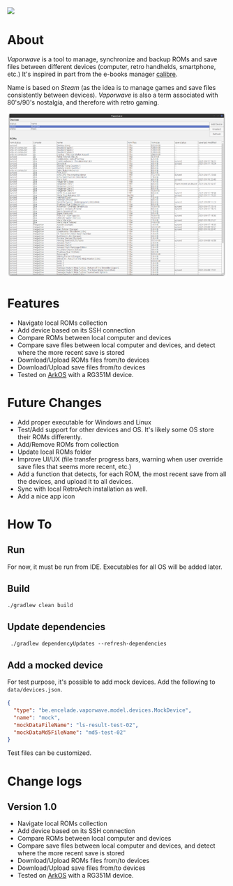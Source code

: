 <a href="https://paypal.me/benckx/2">
<img src="https://img.shields.io/badge/Donate-PayPal-green.svg"/>
</a>

# About

_Vaporwave_ is a tool to manage, synchronize and backup ROMs and save files between different devices (computer, retro
handhelds, smartphone, etc.) It's inspired in part from the e-books
manager [calibre](https://github.com/kovidgoyal/calibre).

Name is based on _Steam_ (as the idea is to manage games and save files consistently between devices). *Vaporwave* is
also a term associated with 80's/90's nostalgia, and therefore with retro gaming.

![](img/ui1.png)

# Features

- Navigate local ROMs collection
- Add device based on its SSH connection
- Compare ROMs between local computer and devices
- Compare save files between local computer and devices, and detect where the more recent save is stored
- Download/Upload ROMs files from/to devices
- Download/Upload save files from/to devices
- Tested on [ArkOS](https://github.com/christianhaitian/arkos/wiki) with a RG351M device.

# Future Changes

- Add proper executable for Windows and Linux
- Test/Add support for other devices and OS. It's likely some OS store their ROMs differently.
- Add/Remove ROMs from collection
- Update local ROMs folder
- Improve UI/UX (file transfer progress bars, warning when user override save files that seems more recent, etc.)
- Add a function that detects, for each ROM, the most recent save from all the devices, and upload it to all devices.
- Sync with local RetroArch installation as well.
- Add a nice app icon

# How To

## Run

For now, it must be run from IDE. Executables for all OS will be added later.

## Build

```
./gradlew clean build
```

## Update dependencies

```
 ./gradlew dependencyUpdates --refresh-dependencies
```

## Add a mocked device

For test purpose, it's possible to add mock devices. Add the following to `data/devices.json`.

```json
{
  "type": "be.encelade.vaporwave.model.devices.MockDevice",
  "name": "mock",
  "mockDataFileName": "ls-result-test-02",
  "mockDataMd5FileName": "md5-test-02"
}
```

Test files can be customized.

# Change logs

## Version 1.0

- Navigate local ROMs collection
- Add device based on its SSH connection
- Compare ROMs between local computer and devices
- Compare save files between local computer and devices, and detect where the more recent save is stored
- Download/Upload ROMs files from/to devices
- Download/Upload save files from/to devices
- Tested on [ArkOS](https://github.com/christianhaitian/arkos/wiki) with a RG351M device.
